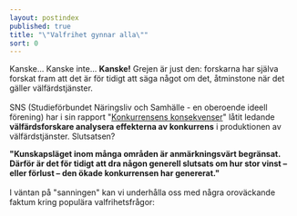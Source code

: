 ```yaml
---
layout: postindex
published: true
title: "\"Valfrihet gynnar alla\""
sort: 0
---
```





Kanske... Kanske inte... **Kanske!** Grejen är just den: forskarna har själva forskat fram att det är för tidigt att säga något om det, åtminstone när det gäller välfärdstjänster. <br><br>
SNS (Studieförbundet Näringsliv och Samhälle - en oberoende ideell förening) har i sin rapport "[Konkurrensens konsekvenser](http://www.sns.se/sites/default/files/konkurrensens_konsekvenser_pod_2.pdf)" låtit ledande **välfärdsforskare analysera effekterna av konkurrens** i produktionen av välfärdstjänster. Slutsatsen?

**"Kunskapsläget inom många områden är anmärkningsvärt begränsat. Därför är det för tidigt att dra någon generell slutsats om hur stor vinst – eller förlust – den ökade konkurrensen har genererat."** <br><br>
I väntan på "sanningen" kan vi underhålla oss med några oroväckande faktum kring populära valfrihetsfrågor:
